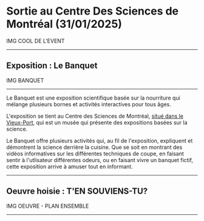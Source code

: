 # Sortie au Centre Des Sciences de Montréal (31/01/2025)

IMG COOL DE L'EVENT

---
## Exposition : Le Banquet

IMG BANQUET

---
Le Banquet est une exposition scientifique basée sur la nourriture qui mélange plusieurs bornes et activités interactives pour tous âges. 

L'exposition se tient au Centre des Sciences de Montréal, [situé dans le Vieux-Port](https://www.montrealsciencecentre.com/visitor-info), qui est un musée qui présente des expositions basées sur la science.

Le Banquet offre plusieurs activités qui, au fil de l'exposition, expliquent et démontrent la science derrière la cuisine. Que se soit en montrant des vidéos informatives sur les différentes techniques de coupe, en faisant sentir à l'utlisateur différentes odeurs, ou en faisant vivre un banquet fictif, cette exposition arrive à amuser tout en informant. 

---
## Oeuvre hoisie : T'EN SOUVIENS-TU?

IMG OEUVRE - PLAN ENSEMBLE 

---
